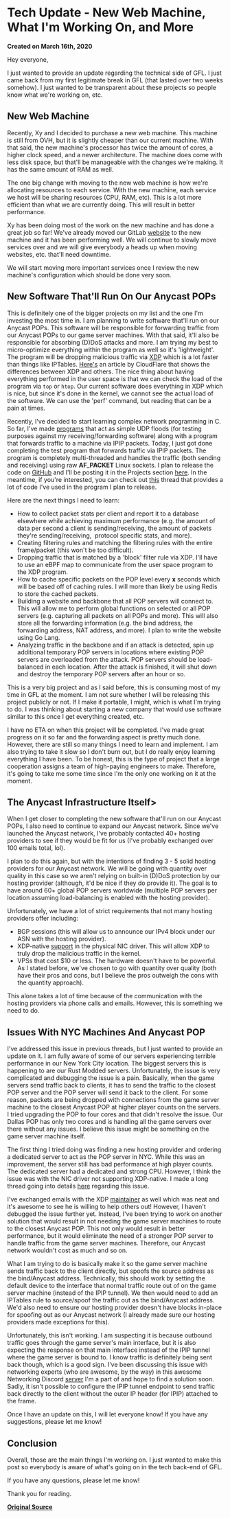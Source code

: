 # Tech Update - New Web Machine, What I'm Working On, and More
**Created on March 16th, 2020**

Hey everyone,

I just wanted to provide an update regarding the technical side of GFL. I just came back from my first legitimate break in GFL (that lasted over two weeks somehow). I just wanted to be transparent about these projects so people know what we're working on, etc.

## New Web Machine
Recently, Xy and I decided to purchase a new web machine. This machine is still from OVH, but it is slightly cheaper than our current machine. With that said, the new machine's processor has twice the amount of cores, a higher clock speed, and a newer architecture. The machine does come with less disk space, but that'll be manageable with the changes we're making. It has the same amount of RAM as well.

The one big change with moving to the new web machine is how we're allocating resources to each service. With the new machine, each service we host will be sharing resources (CPU, RAM, etc). This is a lot more efficient than what we are currently doing. This will result in better performance.

Xy has been doing most of the work on the new machine and has done a great job so far! We've already moved our GitLab [website](https://gitlab.gflclan.com/) to the new machine and it has been performing well. We will continue to slowly move services over and we will give everybody a heads up when moving websites, etc. that'll need downtime.

We will start moving more important services once I review the new machine's configuration which should be done very soon.

## New Software That'll Run On Our Anycast POPs
This is definitely one of the bigger projects on my list and the one I'm investing the most time in. I am planning to write software that'll run on our Anycast POPs. This software will be responsible for forwarding traffic from our Anycast POPs to our game server machines. With that said, it'll also be responsible for absorbing (D)DoS attacks and more. I am trying my best to micro-optimize everything within the program as well so it's 'lightweight'. The program will be dropping malicious traffic via [XDP](https://en.wikipedia.org/wiki/Express_Data_Path) which is a lot faster than things like IPTables. [Here's](https://blog.cloudflare.com/how-to-drop-10-million-packets/) an article by CloudFlare that shows the differences between XDP and others. The nice thing about having everything performed in the user space is that we can check the load of the program via `top` or `htop`. Our current software does everything in XDP which is nice, but since it's done in the kernel, we cannot see the actual load of the software. We can use the 'perf' command, but reading that can be a pain at times.

Recently, I've decided to start learning complex network programming in C. So far, I've made [programs](https://gflclan.com/forums/topic/53370-c-udp-sender/) that act as simple UDP floods (for testing purposes against my receiving/forwarding software) along with a program that forwards traffic to a machine via IPIP packets. Today, I just got done completing the test program that forwards traffic via IPIP packets. The program is completely multi-threaded and handles the traffic (both sending and receiving) using raw **AF_PACKET** Linux sockets. I plan to release the code on [GitHub](https://github.com/gamemann) and I'll be posting it in the Projects section [here](https://gflclan.com/forums/forum/950-projects/). In the meantime, if you're interested, you can check out [this](https://gflclan.com/forums/topic/53372-c-unofficial-code-to-capture-all-packets-and-forward-via-ipip-help-needed/) thread that provides a lot of code I've used in the program I plan to release.

Here are the next things I need to learn:

* How to collect packet stats per client and report it to a database elsewhere while achieving maximum performance (e.g. the amount of data per second a client is sending/receiving, the amount of packets they're sending/receiving,  protocol specific stats, and more).
* Creating filtering rules and matching the filtering rules with the entire frame/packet (this won't be too difficult).
* Dropping traffic that is matched by a 'block' filter rule via XDP. I'll have to use an eBPF map to communicate from the user space program to the XDP program.
* How to cache specific packets on the POP level every **x** seconds which will be based off of caching rules. I will more than likely be using Redis to store the cached packets.
* Building a website and backbone that all POP servers will connect to. This will allow me to perform global functions on selected or all POP servers (e.g. capturing all packets on all POPs and more). This will also store all the forwarding information (e.g. the bind address, the forwarding address, NAT address, and more). I plan to write the website using Go Lang.
* Analyzing traffic in the backbone and if an attack is detected, spin up additional temporary POP servers in locations where existing POP servers are overloaded from the attack. POP servers should be load-balanced in each location. After the attack is finished, it will shut down and destroy the temporary POP servers after an hour or so.

This is a very big project and as I said before, this is consuming most of my time in GFL at the moment. I am not sure whether I will be releasing this project publicly or not. If I make it portable, I might, which is what I'm trying to do. I was thinking about starting a new company that would use software similar to this once I get everything created, etc.

I have no ETA on when this project will be completed. I've made great progress on it so far and the forwarding aspect is pretty much done. However, there are still so many things I need to learn and implement. I am also trying to take it slow so I don't burn out, but I do really enjoy learning everything I have been. To be honest, this is the type of project that a large cooperation assigns a team of high-paying engineers to make. Therefore, it's going to take me some time since I'm the only one working on it at the moment.

## The Anycast Infrastructure Itself>
When I get closer to completing the new software that'll run on our Anycast POPs, I also need to continue to expand our Anycast network. Since we've launched the Anycast network, I've probably contacted 40+ hosting providers to see if they would be fit for us (I've probably exchanged over 100 emails total, lol).

I plan to do this again, but with the intentions of finding 3 - 5 solid hosting providers for our Anycast network. We will be going with quantity over quality in this case so we aren't relying on built-in (D)DoS protection by our hosting provider (although, it'd be nice if they do provide it). The goal is to have around 60+ global POP servers worldwide (multiple POP servers per location assuming load-balancing is enabled with the hosting provider).

Unfortunately, we have a lot of strict requirements that not many hosting providers offer including:

* BGP sessions (this will allow us to announce our IPv4 block under our ASN with the hosting provider).
* XDP-native [support](https://github.com/iovisor/bcc/blob/master/docs/kernel-versions.md#xdp) in the physical NIC driver. This will allow XDP to truly drop the malicious traffic in the kernel.
* VPSs that cost $10 or less. The hardware doesn't have to be powerful. As I stated before, we've chosen to go with quantity over quality (both have their pros and cons, but I believe the pros outweigh the cons with the quantity approach).

This alone takes a lot of time because of the communication with the hosting providers via phone calls and emails. However, this is something we need to do.

## Issues With NYC Machines And Anycast POP
I've addressed this issue in previous threads, but I just wanted to provide an update on it. I am fully aware of some of our servers experiencing terrible performance in our New York City location. The biggest servers this is happening to are our Rust Modded servers. Unfortunately, the issue is very complicated and debugging the issue is a pain. Basically, when the game servers send traffic back to clients, it has to send the traffic to the closest POP server and the POP server will send it back to the client. For some reason, packets are being dropped with connections from the game server machine to the closest Anycast POP at higher player counts on the servers. I tried upgrading the POP to four cores and that didn't resolve the issue. Our Dallas POP has only two cores and is handling all the game servers over there without any issues. I believe this issue might be something on the game server machine itself.

The first thing I tried doing was finding a new hosting provider and ordering a dedicated server to act as the POP server in NYC. While this was an improvement, the server still has bad performance at high player counts. The dedicated server had a dedicated and strong CPU. However, I think the issue was with the NIC driver not supporting XDP-native. I made a long thread going into details [here](https://github.com/gamemann/Notes-and-Guides/blob/master/GFL/Anycast_Network/Updates/Another-Update-On-NYC-POP.md) regarding this issue.

I've exchanged emails with the XDP [maintainer](https://github.com/netoptimizer) as well which was neat and it's awesome to see he is willing to help others out! However, I haven't debugged the issue further yet. Instead, I've been trying to work on another solution that would result in not needing the game server machines to route to the closest Anycast POP. This not only would result in better performance, but it would eliminate the need of a stronger POP server to handle traffic from the game server machines. Therefore, our Anycast network wouldn't cost as much and so on.

What I am trying to do is basically make it so the game server machine sends traffic back to the client directly, but spoofs the source address as the bind/Anycast address. Technically, this should work by setting the default device to the interface that normal traffic route out of on the game server machine (instead of the IPIP tunnel). We then would need to add an IPTables rule to source/spoof the traffic out as the bind/Anycast address. We'd also need to ensure our hosting provider doesn't have blocks in-place for spoofing out as our Anycast network (I already made sure our hosting providers made exceptions for this).

Unfortunately, this isn't working. I am suspecting it is because outbound traffic goes through the game server's main interface, but it is also expecting the response on that main interface instead of the IPIP tunnel where the game server is bound to. I know traffic is definitely being sent back though, which is a good sign. I've been discussing this issue with networking experts (who are awesome, by the way) in this awesome Networking Discord [server](https://discord.me/networking) I'm a part of and hope to find a solution soon. Sadly, it isn't possible to configure the IPIP tunnel endpoint to send traffic back directly to the client without the outer IP header (for IPIP) attached to the frame.

Once I have an update on this, I will let everyone know! If you have any suggestions, please let me know!

## Conclusion
Overall, those are the main things I'm working on. I just wanted to make this post so everybody is aware of what's going on in the tech back-end of GFL.

If you have any questions, please let me know!

Thank you for reading.

**[Original Source](https://gflclan.com/forums/topic/53600-tech-update-new-web-machine-what-im-working-on-and-more-3-16-20/?do=findComment&comment=246322)**